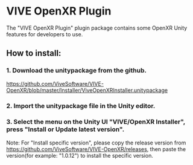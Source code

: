 # VIVE OpenXR Plugin
The "VIVE OpenXR Plugin" plugin package contains some OpenXR Unity features for developers to use.
## How to install:
### 1. Download the unitypackage from the github.
https://github.com/ViveSoftware/VIVE-OpenXR/blob/master/Installer/ViveOpenXRInstaller.unitypackage
### 2. Import the unitypackage file in the Unity editor.
### 3. Select the menu on the Unity UI "VIVE/OpenXR Installer", press "Install or Update latest version".

Note: For "Install specific version", please copy the release version from https://github.com/ViveSoftware/VIVE-OpenXR/releases,
then paste the version(for example: "1.0.12") to install the specific version.
